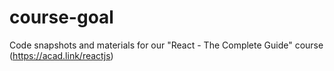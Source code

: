 # course-goal
Code snapshots and materials for our "React - The Complete Guide" course (https://acad.link/reactjs)

